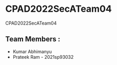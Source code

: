 # CPAD2022SecATeam04
CPAD2022SecATeam04

## Team Members :
- Kumar Abhimanyu
- Prateek Ram - 2021sp93032

